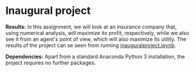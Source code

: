 # Inaugural project

**Results:** In this assignment, we will look at an insurance company that, using numerical analysis, will maximize its profit, respectively, while we also see it from an agent's point of view, which will also maximize its utility. The results of the project can se seen from running [inauguralproject.ipynb](inauguralproject.ipynb).

**Dependencies:** Apart from a standard Anaconda Python 3 installation, the project requires no further packages.
